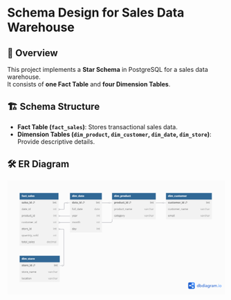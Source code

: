 # Schema Design for Sales Data Warehouse

## 📌 Overview
This project implements a **Star Schema** in PostgreSQL for a sales data warehouse.  
It consists of **one Fact Table** and **four Dimension Tables**.

## 🏗️ Schema Structure
- **Fact Table (`fact_sales`)**: Stores transactional sales data.
- **Dimension Tables (`dim_product`, `dim_customer`, `dim_date`, `dim_store`)**: Provide descriptive details.

## 🛠️ ER Diagram
![ER Diagram](https://github.com/paingzinhtun/sales-data-warehouse/blob/main/assets/er_diagram.png)

 
